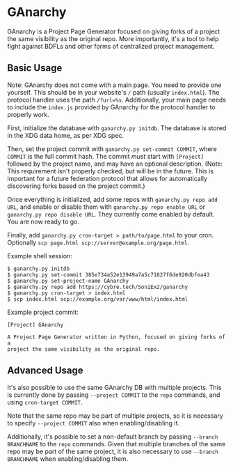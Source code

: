GAnarchy
========

GAnarchy is a Project Page Generator focused on giving forks of a project the same visibility as the original repo.
More importantly, it's a tool to help fight against BDFLs and other forms of centralized project management.

Basic Usage
-----------

Note: GAnarchy does not come with a main page. You need to provide one yourself. This should be in your website's `/` path (usually `index.html`).
The protocol handler uses the path `/?url=%s`. Additionally, your main page needs to include the `index.js` provided by GAnarchy
for the protocol handler to properly work.

First, initialize the database with `ganarchy.py initdb`. The database is stored in the XDG data home, as per XDG spec.

Then, set the project commit with `ganarchy.py set-commit COMMIT`, where `COMMIT` is the full commit hash.
The commit *must* start with `[Project]` followed by the project name, and may have an optional description.
(Note: This requirement isn't properly checked, but will be in the future. This is important for a future federation
protocol that allows for automatically discovering forks based on the project commit.)

Once everything is initialized, add some repos with `ganarchy.py repo add URL`, and enable or disable them with `ganarchy.py repo enable URL` or
`ganarchy.py repo disable URL`. They currently come enabled by default. You are now ready to go.

Finally, add `ganarchy.py cron-target > path/to/page.html` to your cron. Optionally `scp page.html scp://server@example.org/page.html`.

Example shell session:

```text
$ ganarchy.py initdb
$ ganarchy.py set-commit 385e734a52e13949a7a5c71827f6de920dbfea43
$ ganarchy.py set-project-name GAnarchy
$ ganarchy.py repo add https://cybre.tech/SoniEx2/ganarchy
$ ganarchy.py cron-target > index.html
$ scp index.html scp://example.org/var/www/html/index.html
```

Example project commit:

```
[Project] GAnarchy

A Project Page Generator written in Python, focused on giving forks of a
project the same visibility as the original repo.
```

Advanced Usage
--------------

It's also possible to use the same GAnarchy DB with multiple projects. This is currently done by passing `--project COMMIT` to the `repo` commands,
and using `cron-target COMMIT`.

Note that the same repo may be part of multiple projects, so it is necessary to specify `--project COMMIT` also when enabling/disabling it.

Additionally, it's possible to set a non-default branch by passing `--branch BRANCHNAME` to the `repo` commands. Given that multiple branches of
the same repo may be part of the same project, it is also necessary to use `--branch BRANCHNAME` when enabling/disabling them.
